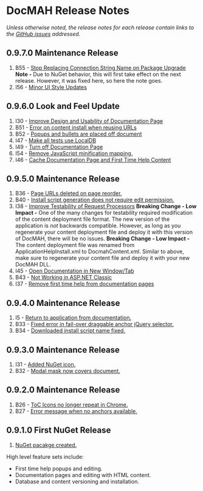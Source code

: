 DocMAH Release Notes
====================

*Unless otherwise noted, the release notes for each release contain links to the [GitHub issues][1] addressed.*

## 0.9.7.0 Maintenance Release
1. B55 - [Stop Replacing Connection String Name on Package Upgrade][23]
		 **Note -** Due to NuGet behavior, this will first take effect on the next release.
		 However, it was fixed here, so here the note goes.
1. I56 - [Minor UI Style Updates][24]

## 0.9.6.0 Look and Feel Update
1. I30 - [Improve Design and Usability of Documentation Page][16]
1. B51 - [Error on content install when reusing URLs][17]
1. B52 - [Popups and bullets are placed off document][18]
1. I47 - [Make all tests use LocalDB][19]
1. I49 - [Turn off Documentation Page][20]
1. I54 - [Remove JavaScript minification mapping.][21]
1. I46 - [Cache Documentation Page and First Time Help Content][22]

## 0.9.5.0 Maintenance Release
1. B36 - [Page URLs deleted on page reorder.][10]
1. B40 - [Install script generation does not require edit permission.][11]
1. I38 - [Improve Testability of Request Processors][12]
		 **Breaking Change - Low Impact -** One of the many changes for testability required
		 modification of the content deployment file format. The new version of the application 
		 is *not* backwards compatible. However, as long as you regenerate your content 
		 deployment file and deploy it with this version of DocMAH, there will be no issues.
		 **Breaking Change - Low Impact -** The content deployment file was renamed 
		 from ApplicationHelpInstall.xml to DocmahContent.xml. Similar to above, make sure to 
		 regenerate your content file and deploy it with your new DocMAH DLL.
1. I45 - [Open Documentation in New Window/Tab][13]
1. B43 - [Not Working in ASP.NET Classic][14]
1. I37 - [Remove first time help from documentation pages][15]

## 0.9.4.0 Maintenance Release
1. I5 - [Return to application from documentation.][6]
1. B33 - [Fixed error in fail-over draggable anchor jQuery selector.][7]
1. B34 - [Downloaded install script name fixed.][8]

## 0.9.3.0 Maintenance Release
1. I31 - [Added NuGet icon.][4]
1. B32 - [Modal mask now covers document.][5]

## 0.9.2.0 Maintenance Release
1. B26 - [ToC Icons no longer repeat in Chrome.][2]
1. B27 - [Error message when no anchors available.][3]

## 0.9.1.0 First NuGet Release
1. [NuGet pacakge created.][9]

High level feature sets include:

+ First time help popups and editing.
+ Documentation pages and editing with HTML content.
+ Database and content versioning and installation.

[1]: https://github.com/Milyli/DocMAH/issues
[2]: https://github.com/Milyli/DocMAH/issues/26
[3]: https://github.com/Milyli/DocMAH/issues/27
[4]: https://github.com/Milyli/DocMAH/issues/31
[5]: https://github.com/Milyli/DocMAH/issues/32
[6]: https://github.com/Milyli/DocMAH/issues/5
[7]: https://github.com/Milyli/DocMAH/issues/33
[8]: https://github.com/Milyli/DocMAH/issues/34
[9]: https://github.com/Milyli/DocMAH/issues/20
[10]: https://github.com/Milyli/DocMAH/issues/36
[11]: https://github.com/Milyli/DocMAH/issues/40
[12]: https://github.com/Milyli/DocMAH/issues/38
[13]: https://github.com/Milyli/DocMAH/issues/45
[14]: https://github.com/Milyli/DocMAH/issues/43
[15]: https://github.com/Milyli/DocMAH/issues/37
[16]: https://github.com/Milyli/DocMAH/issues/30
[17]: https://github.com/Milyli/DocMAH/issues/51
[18]: https://github.com/Milyli/DocMAH/issues/52
[19]: https://github.com/Milyli/DocMAH/issues/47
[20]: https://github.com/Milyli/DocMAH/issues/49
[21]: https://github.com/Milyli/DocMAH/issues/54
[22]: https://github.com/Milyli/DocMAH/issues/46
[23]: https://github.com/Milyli/DocMAH/issues/55
[24]: https://github.com/Milyli/DocMAH/issues/56